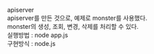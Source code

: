 apiserver<br>
apiserver를 만든 것으로, 예제로 monster를 사용했다.<br>
monster의 생성, 조회, 변경, 삭제를 처리할 수 있다.<br>
실행방법 : node app.js<br>
구현방식 : node.js
